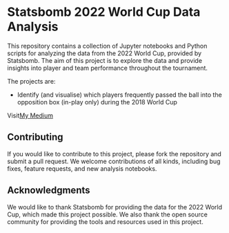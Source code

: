 # Statsbomb 2022 World Cup Data Analysis
This repository contains a collection of Jupyter notebooks and Python scripts for analyzing the data from the 2022 World Cup, provided by Statsbomb. The aim of this project is to explore the data and provide insights into player and team performance throughout the tournament.

The projects are:
- Identify (and visualise) which players frequently passed the ball into the opposition box (in-play only) during the 2018 World Cup


Visit[My Medium](https://https://medium.com/@cheesomto)



## Contributing
If you would like to contribute to this project, please fork the repository and submit a pull request. We welcome contributions of all kinds, including bug fixes, feature requests, and new analysis notebooks.

## Acknowledgments
We would like to thank Statsbomb for providing the data for the 2022 World Cup, which made this project possible. We also thank the open source community for providing the tools and resources used in this project.
